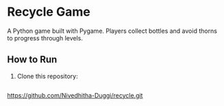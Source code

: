 # Recycle Game
A Python game built with Pygame. Players collect bottles and avoid thorns to progress through levels.

## How to Run
1. Clone this repository:
   ```bash
  https://github.com/Nivedhitha-Duggi/recycle.git

